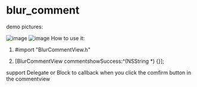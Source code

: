 # blur_comment
demo pictures:

![image](https://github.com/davidear/blur_comment/blob/master/snapshot/drawing1%402x.png)
![image](https://github.com/davidear/blur_comment/blob/master/snapshot/drawing2%402x.png)
How to use it:
1. #import "BlurCommentView.h"

2. [BlurCommentView commentshowSuccess:^(NSString *) {}];


support Delegate or Block to callback when you click the comfirm button in the commentview
